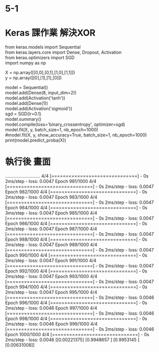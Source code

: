 # 5-1
# Keras 課作業 解決XOR  
from keras.models import Sequential  
from keras.layers.core import Dense, Dropout, Activation  
from keras.optimizers import SGD  
import numpy as np   

X = np.array([[0,0],[0,1],[1,0],[1,1]])  
y = np.array([[0],[1],[1],[0]])  

model = Sequential()  
model.add(Dense(8, input_dim=2))  
model.add(Activation('tanh'))  
model.add(Dense(1))  
model.add(Activation('sigmoid'))  
sgd = SGD(lr=0.1)  
model.summary()  
model.compile(loss='binary_crossentropy', optimizer=sgd)  
model.fit(X, y, batch_size=1, nb_epoch=1000)  
#model.fit(X, y, show_accuracy=True, batch_size=1, nb_epoch=1000)  
print(model.predict_proba(X))  
# 執行後 畫面
............................
4/4 [==============================] - 0s 2ms/step - loss: 0.0047
Epoch 981/1000
4/4 [==============================] - 0s 2ms/step - loss: 0.0047
Epoch 982/1000
4/4 [==============================] - 0s 2ms/step - loss: 0.0047
Epoch 983/1000
4/4 [==============================] - 0s 2ms/step - loss: 0.0047
Epoch 984/1000
4/4 [==============================] - 0s 3ms/step - loss: 0.0047
Epoch 985/1000
4/4 [==============================] - 0s 2ms/step - loss: 0.0047
Epoch 986/1000
4/4 [==============================] - 0s 2ms/step - loss: 0.0047
Epoch 987/1000
4/4 [==============================] - 0s 2ms/step - loss: 0.0047
Epoch 988/1000
4/4 [==============================] - 0s 2ms/step - loss: 0.0047
Epoch 989/1000
4/4 [==============================] - 0s 2ms/step - loss: 0.0047
Epoch 990/1000
4/4 [==============================] - 0s 2ms/step - loss: 0.0047
Epoch 991/1000
4/4 [==============================] - 0s 2ms/step - loss: 0.0047
Epoch 992/1000
4/4 [==============================] - 0s 2ms/step - loss: 0.0047
Epoch 993/1000
4/4 [==============================] - 0s 2ms/step - loss: 0.0047
Epoch 994/1000
4/4 [==============================] - 0s 2ms/step - loss: 0.0047
Epoch 995/1000
4/4 [==============================] - 0s 2ms/step - loss: 0.0046
Epoch 996/1000
4/4 [==============================] - 0s 2ms/step - loss: 0.0046
Epoch 997/1000
4/4 [==============================] - 0s 2ms/step - loss: 0.0046
Epoch 998/1000
4/4 [==============================] - 0s 2ms/step - loss: 0.0046
Epoch 999/1000
4/4 [==============================] - 0s 2ms/step - loss: 0.0046
Epoch 1000/1000
4/4 [==============================] - 0s 2ms/step - loss: 0.0046
[[0.00221375]
 [0.9948657 ]
 [0.9953145 ]
 [0.00631008]]
